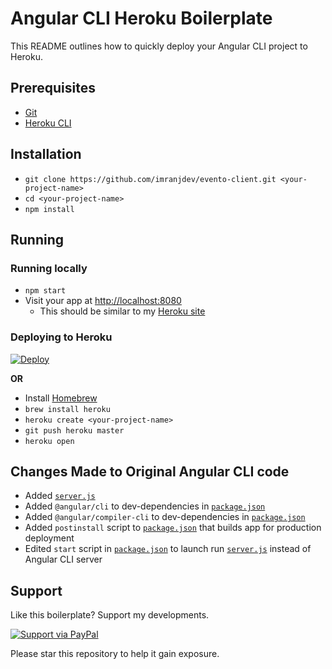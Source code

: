 # Angular CLI Heroku Boilerplate
This README outlines how to quickly deploy your Angular CLI project to Heroku.

## Prerequisites
* [Git](http://git-scm.com/)
* [Heroku CLI](https://devcenter.heroku.com/articles/heroku-cli)

## Installation
* `git clone https://github.com/imranjdev/evento-client.git <your-project-name>`
* `cd <your-project-name>`
* `npm install`

## Running
### Running locally
* `npm start`
* Visit your app at [http://localhost:8080](http://localhost:8080)
  * This should be similar to my [Heroku site](https://i-evento.herokuapp.com/)

### Deploying to Heroku
[![Deploy](https://www.herokucdn.com/deploy/button.svg)](https://heroku.com/deploy)

**OR**

* Install [Homebrew](https://brew.sh/)
* `brew install heroku`
* `heroku create <your-project-name>`
* `git push heroku master`
* `heroku open`

## Changes Made to Original Angular CLI code

* Added [`server.js`](https://github.com/imranjdev/evento-client/blob/master/server.js)
* Added `@angular/cli` to dev-dependencies in [`package.json`](https://github.com/imranjdev/evento-client/blob/master/package.json)
* Added `@angular/compiler-cli` to dev-dependencies in [`package.json`](https://github.com/imranjdev/evento-client/blob/master/package.json)
* Added `postinstall` script to [`package.json`](https://github.com/imranjdev/evento-client/blob/master/package.json) that builds app for production deployment
* Edited `start` script in [`package.json`](https://github.com/imranjdev/evento-client/blob/master/package.json) to launch run [`server.js`](https://github.com/imranjdev/evento-client/blob/master/server.js) instead of Angular CLI server

## Support
Like this boilerplate? Support my developments.

[![Support via PayPal](https://cdn.rawgit.com/twolfson/paypal-github-button/1.0.0/dist/button.svg)](https://www.paypal.me/AryanJ)

Please star this repository to help it gain exposure.

